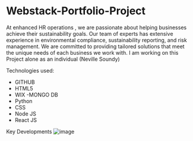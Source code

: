 # Webstack-Portfolio-Project
At enhanced HR operations , we are passionate about helping businesses achieve their sustainability goals. Our team of experts has extensive experience in environmental compliance, sustainability reporting, and risk management. We are committed to providing tailored solutions that meet the unique needs of each business we work with. 
I am working on this Project alone as an individual (Neville Soundy)

Technologies used:
- GITHUB
- HTML5
- WIX
-MONGO DB
- Python
- CSS
- Node JS
- React JS

Key Developments
![image](https://github.com/Neville256/Webstack-Portfolio-Project/assets/125574183/a0bf0482-395e-499e-94dc-1e9db1147891)
